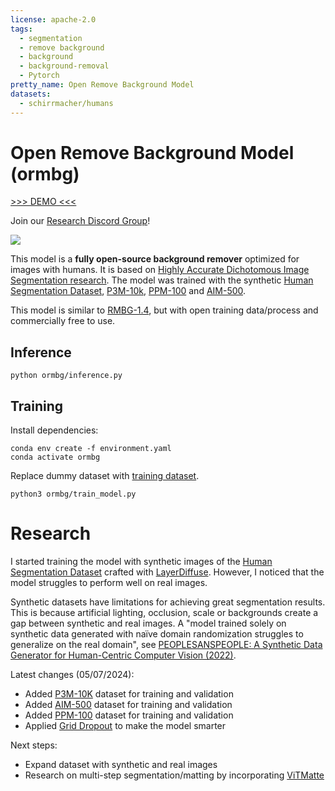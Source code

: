 ```yaml
---
license: apache-2.0
tags:
  - segmentation
  - remove background
  - background
  - background-removal
  - Pytorch
pretty_name: Open Remove Background Model
datasets:
  - schirrmacher/humans
---
```


# Open Remove Background Model (ormbg)

[>>> DEMO <<<](https://huggingface.co/spaces/schirrmacher/ormbg)

Join our [Research Discord Group](https://discord.gg/YYZ3D66t)!

![](examples/image/image01_no_background.png)

This model is a **fully open-source background remover** optimized for images with humans. It is based on [Highly Accurate Dichotomous Image Segmentation research](https://github.com/xuebinqin/DIS). The model was trained with the synthetic [Human Segmentation Dataset](https://huggingface.co/datasets/schirrmacher/humans), [P3M-10k](https://paperswithcode.com/dataset/p3m-10k), [PPM-100](https://github.com/ZHKKKe/PPM) and [AIM-500](https://paperswithcode.com/dataset/aim-500).

This model is similar to [RMBG-1.4](https://huggingface.co/briaai/RMBG-1.4), but with open training data/process and commercially free to use.

## Inference

```
python ormbg/inference.py
```

## Training

Install dependencies:

```
conda env create -f environment.yaml
conda activate ormbg
```

Replace dummy dataset with [training dataset](https://huggingface.co/datasets/schirrmacher/humans).

```
python3 ormbg/train_model.py
```

# Research

I started training the model with synthetic images of the [Human Segmentation Dataset](https://huggingface.co/datasets/schirrmacher/humans) crafted with [LayerDiffuse](https://github.com/layerdiffusion/LayerDiffuse). However, I noticed that the model struggles to perform well on real images.

Synthetic datasets have limitations for achieving great segmentation results. This is because artificial lighting, occlusion, scale or backgrounds create a gap between synthetic and real images. A "model trained solely on synthetic data generated with naïve domain randomization struggles to generalize on the real domain", see [PEOPLESANSPEOPLE: A Synthetic Data Generator for Human-Centric Computer Vision (2022)](https://arxiv.org/pdf/2112.09290).

Latest changes (05/07/2024):

- Added [P3M-10K](https://paperswithcode.com/dataset/p3m-10k) dataset for training and validation
- Added [AIM-500](https://paperswithcode.com/dataset/aim-500) dataset for training and validation
- Added [PPM-100](https://github.com/ZHKKKe/PPM) dataset for training and validation
- Applied [Grid Dropout](https://albumentations.ai/docs/api_reference/augmentations/dropout/grid_dropout/) to make the model smarter

Next steps:

- Expand dataset with synthetic and real images
- Research on multi-step segmentation/matting by incorporating [ViTMatte](https://github.com/hustvl/ViTMatte)
